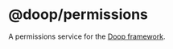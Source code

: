 @doop/permissions
==================

A permissions service for the [Doop framework](https://github.com/MomsFriendlyDevCo/Doop).
